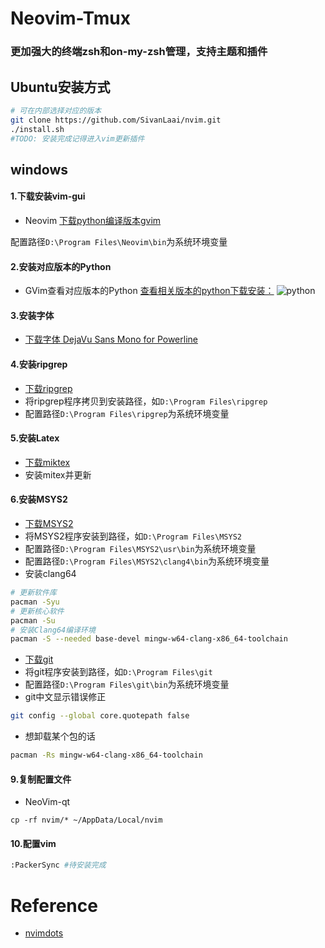 # Neovim-Tmux

### 更加强大的终端zsh和on-my-zsh管理，支持主题和插件

## Ubuntu安装方式
```bash
# 可在内部选择对应的版本
git clone https://github.com/SivanLaai/nvim.git
./install.sh
#TODO: 安装完成记得进入vim更新插件
```

## windows
#### 1.下载安装vim-gui
- Neovim
[下载python编译版本gvim](https://github.com/neovim/neovim/releases)

配置路径```D:\Program Files\Neovim\bin```为系统环境变量

#### 2.安装对应版本的Python
- GVim查看对应版本的Python
[查看相关版本的python下载安装：](https://github.com/vim/vim-win32-installer/releases/latest)
 ![python](https://cdn.jsdelivr.net/gh/SivanLaai/image-store-rep@master/vim/python.2aejfb0v8g7w.png)

#### 3.安装字体
- [下载字体 DejaVu Sans Mono for Powerline](https://github.com/powerline/fonts/blob/master/DejaVuSansMono/DejaVu%20Sans%20Mono%20for%20Powerline.ttf)

#### 4.安装ripgrep
- [下载ripgrep](https://github.com/BurntSushi/ripgrep/releases/latest)
- 将ripgrep程序拷贝到安装路径，如```D:\Program Files\ripgrep```
- 配置路径```D:\Program Files\ripgrep```为系统环境变量
#### 5.安装Latex
- [下载miktex](https://miktex.org/download)
- 安装mitex并更新
#### 6.安装MSYS2
- [下载MSYS2](https://www.msys2.org/)
- 将MSYS2程序安装到路径，如```D:\Program Files\MSYS2```
- 配置路径```D:\Program Files\MSYS2\usr\bin```为系统环境变量
- 配置路径```D:\Program Files\MSYS2\clang4\bin```为系统环境变量
- 安装clang64
```bash
# 更新软件库
pacman -Syu
# 更新核心软件
pacman -Su
# 安装Clang64编译环境
pacman -S --needed base-devel mingw-w64-clang-x86_64-toolchain
```
- [下载git](https://github.com/git-for-windows/git/releases/tag/v2.33.0.windows.2)
- 将git程序安装到路径，如```D:\Program Files\git```
- 配置路径```D:\Program Files\git\bin```为系统环境变量
- git中文显示错误修正
```bash
git config --global core.quotepath false
```
- 想卸载某个包的话
```bash
pacman -Rs mingw-w64-clang-x86_64-toolchain
```
#### 9.复制配置文件
- NeoVim-qt
```
cp -rf nvim/* ~/AppData/Local/nvim
```
#### 10.配置vim
```zsh
:PackerSync #待安装完成
```

# Reference
- [nvimdots](https://github.com/ayamir/nvimdots)
